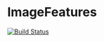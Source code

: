 # ImageFeatures

[![Build Status](https://travis-ci.org/mronian/ImageFeatures.jl.svg?branch=master)](https://travis-ci.org/mronian/ImageFeatures.jl)
